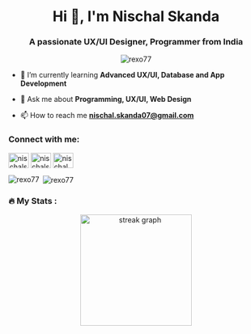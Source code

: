 <h1 align="center">Hi 👋, I'm Nischal Skanda</h1>
<h3 align="center">A passionate UX/UI Designer, Programmer from India</h3>

<p align="center"> <img src="https://komarev.com/ghpvc/?username=rexo77&label=Profile%20views&color=0e75b6&style=flat" alt="rexo77" /> </p>


- 🌱 I’m currently learning **Advanced UX/UI, Database and App Development**

- 💬 Ask me about **Programming, UX/UI, Web Design**

- 📫 How to reach me **nischal.skanda07@gmail.com**

<h3 align="left">Connect with me:</h3>
<p align="left">
<a href="https://twitter.com/nischalskanda" target="blank"><img align="center" src="https://raw.githubusercontent.com/rahuldkjain/github-profile-readme-generator/master/src/images/icons/Social/twitter.svg" alt="nischalskanda" height="30" width="40" /></a>
<a href="https://linkedin.com/in/nischalskanda" target="blank"><img align="center" src="https://raw.githubusercontent.com/rahuldkjain/github-profile-readme-generator/master/src/images/icons/Social/linked-in-alt.svg" alt="nischalskanda" height="30" width="40" /></a>
<a href="https://instagram.com/nischal.skanda" target="blank"><img align="center" src="https://raw.githubusercontent.com/rahuldkjain/github-profile-readme-generator/master/src/images/icons/Social/instagram.svg" alt="nischal.skanda" height="30" width="40" /></a>
</p>

<p><img align="left" src="https://github-readme-stats.vercel.app/api/top-langs?username=rexo77&show_icons=true&locale=en&layout=compact" alt="rexo77" /></p>

<p>&nbsp;<img align="center" src="https://github-readme-stats.vercel.app/api?username=rexo77&show_icons=true&locale=en" alt="rexo77" /></p>

<h3 align="left">🔥   My Stats :</h3>
<div align="center">
  <img src="https://streak-stats.demolab.com?user=RexO77&locale=en&mode=daily&theme=dark&hide_border=false&border_radius=5&order=3" height="220" alt="streak graph"  />
</div>

###
